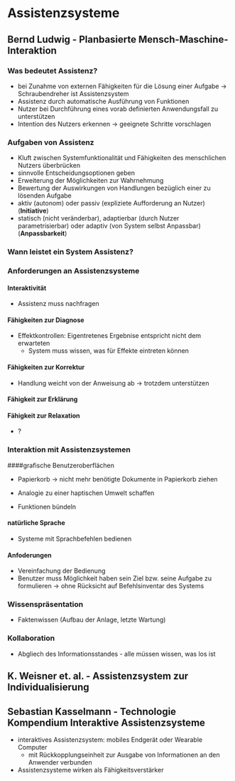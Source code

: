 # Assistenzsysteme

## Bernd Ludwig - Planbasierte Mensch-Maschine-Interaktion

### Was bedeutet Assistenz?

+ bei Zunahme von externen Fähigkeiten für die Lösung einer Aufgabe -> Schraubendreher ist Assistenzsystem
+ Assistenz durch automatische Ausführung von Funktionen
+ Nutzer bei Durchführung eines vorab definierten Anwendungsfall zu unterstützen
+ Intention des Nutzers erkennen -> geeignete Schritte vorschlagen

### Aufgaben von Assistenz

+ Kluft zwischen Systemfunktionalität und Fähigkeiten des menschlichen Nutzers überbrücken
+ sinnvolle Entscheidungsoptionen geben
+ Erweiterung der Möglichkeiten zur Wahrnehmung
+ Bewertung der Auswirkungen von Handlungen bezüglich einer zu lösenden Aufgabe
+ aktiv (autonom) oder passiv (expliziete Aufforderung an Nutzer) (**Initiative**)
+ statisch (nicht veränderbar), adaptierbar (durch Nutzer parametrisierbar) oder adaptiv (von System selbst Anpassbar) (**Anpassbarkeit**)

### Wann leistet ein System Assistenz?

### Anforderungen an Assistenzsysteme

#### Interaktivität

+ Assistenz muss nachfragen

#### Fähigkeiten zur Diagnose

+ Effektkontrollen: Eigentretenes Ergebnise entspricht nicht dem erwarteten
  + System muss wissen, was für Effekte eintreten können

#### Fähigkeiten zur Korrektur

+ Handlung weicht von der Anweisung ab -> trotzdem unterstützen

#### Fähigkeit zur Erklärung

#### Fähigkeit zur Relaxation

+ ?

### Interaktion mit Assistenzsystemen

####grafische Benutzeroberflächen

+ Papierkorb -> nicht mehr benötigte Dokumente in Papierkorb ziehen
+ Analogie zu einer haptischen Umwelt schaffen

+ Funktionen bündeln

#### natürliche Sprache

+ Systeme mit Sprachbefehlen bedienen

#### Anfoderungen

+ Vereinfachung der Bedienung
+ Benutzer muss Möglichkeit haben sein Ziel bzw. seine Aufgabe zu formulieren -> ohne Rücksicht auf Befehlsinventar des Systems

### Wissenspräsentation

+ Faktenwissen (Aufbau der Anlage, letzte Wartung)

### Kollaboration

+ Abgliech des Informationsstandes - alle müssen wissen, was los ist



## K. Weisner et. al. - Assistenzsystem zur Individualisierung



## Sebastian Kasselmann - Technologie Kompendium Interaktive Assistenzsysteme

+ interaktives Assistenzsystem: mobiles Endgerät oder Wearable Computer
  + mit Rückkopplungseinheit zur Ausgabe von Informationen an den Anwender verbunden
+ Assistenzsysteme wirken als Fähigkeitsverstärker
